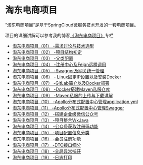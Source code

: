 # 淘东电商项目

“淘东电商项目”是基于SpringCloud微服务技术开发的一套电商项目。

项目的详细讲解可以参考我的博客[《淘东电商项目》](https://blog.csdn.net/qq_20042935/category_9444667.html)专栏

- [淘东电商项目（01） -需求讨论与技术选型](https://blog.csdn.net/qq_20042935/article/details/104114076)
- [淘东电商项目（02） -项目结构初定](https://blog.csdn.net/qq_20042935/article/details/104122766)
- [淘东电商项目（03） -父类配置](https://blog.csdn.net/qq_20042935/article/details/104128156)
- [淘东电商项目（04） -注册中心及Feign远程调用](https://blog.csdn.net/qq_20042935/article/details/104132135)
- [淘东电商项目（05） -Swagger及网关统一管理](https://blog.csdn.net/qq_20042935/article/details/104149823)
- [淘东电商项目（06） - Linux固定IP设置以及安装Docker](https://yanglinwei.blog.csdn.net/article/details/104246233)
- [淘东电商项目（07） -GitLab简介以及Docker部署](https://yanglinwei.blog.csdn.net/article/details/104248677)
- [淘东电商项目（08） -Docker搭建Maven私服仓库](https://yanglinwei.blog.csdn.net/article/details/104251876)
- [淘东电商项目（09） -Maven私服的上传与下载详解](https://yanglinwei.blog.csdn.net/article/details/104258712)
- [淘东电商项目（10） -Apollo分布式配置中心管理application.yml](https://yanglinwei.blog.csdn.net/article/details/104262790)
- [淘东电商项目（11） -Apollo分布式配置中心管理Swagger](https://yanglinwei.blog.csdn.net/article/details/104274148)
- [淘东电商项目（12） -搭建企业级微信公众号](https://yanglinwei.blog.csdn.net/article/details/104278660)
- [淘东电商项目（13） -项目整合WxJava](https://yanglinwei.blog.csdn.net/article/details/104314089)
- [淘东电商项目（14） -公众号获取注册码功能](https://yanglinwei.blog.csdn.net/article/details/104355051)
- [淘东电商项目（15） -项目配置信息分类](https://yanglinwei.blog.csdn.net/article/details/104412036)
- [淘东电商项目（16） -会员注册功能](https://yanglinwei.blog.csdn.net/article/details/104423787)
- [淘东电商项目（17） -DTO接口细分](https://yanglinwei.blog.csdn.net/article/details/104606609)
- [淘东电商项目（18） -全局异常捕获](https://yanglinwei.blog.csdn.net/article/details/104627994)
- [淘东电商项目（19） -日志打印](https://yanglinwei.blog.csdn.net/article/details/104631478)